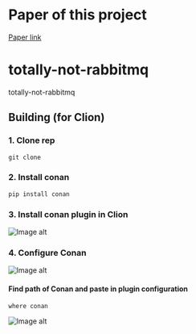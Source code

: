 # Paper of this project
[Paper link](project-detail.pdf)

# totally-not-rabbitmq
totally-not-rabbitmq

## Building (for Clion)

### 1. Clone rep
```
git clone 
```

### 2. Install conan
```
pip install conan
```

### 3. Install conan plugin in Clion
![Image alt](/media/plugin.png)


### 4. Configure Conan
![Image alt](/media/config.png)

#### Find path of Conan and paste in plugin configuration
```
where conan
```

![Image alt](/media/config2.png)
